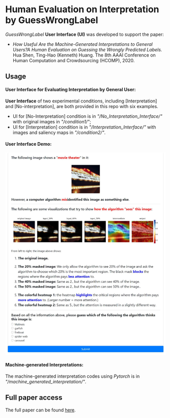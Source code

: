 # Human Evaluation on Interpretation by GuessWrongLabel


*GuessWrongLabel* **User Interface (UI)** was developed to support the paper:

* *How Useful Are the Machine-Generated Interpretations to General Users?A Human Evaluation on Guessing the Wrongly Predicted Labels.*
  Hua Shen, Ting-Hao (Kenneth) Huang.
  The 8th AAAI Conference on Human Computation and Crowdsourcing (HCOMP), 2020.

## Usage

####  User Interface for Evaluating Interpretation by General User:
**User Interface** of two experimental conditions, including [Interpretation] and [No-interpretation], are both provided in this repo with six examples.
* UI for [No-Interpretation] condition is in *"/No_Interpretation_Interface/"* with original images in *"/condition1/"*;
* UI for [Interpretation] condition is in *"/Interpretation_Interface/"* with images and saliency maps in *"/condition2/"*.

####  User Interface Demo:

![UI](UI_Interface_Long.png)

<!-- <object data="https://github.com/huashen218/GuessWrongLabel/blob/master/UI_Interface_Demo.pdf" type="application/pdf" width="700px" height="700px">
    <embed src="https://github.com/huashen218/GuessWrongLabel/blob/master/UI_Interface_Demo.pdf">
        <p>This browser does not support PDFs. Please download the PDF to view it: <a href="https://github.com/huashen218/GuessWrongLabel/blob/master/UI_Interface_Demo.pdf">Download PDF</a>.</p>
    </embed>
</object> -->

####  Machine-generated Interpretations:
The machine-generated interpretation codes using *Pytorch* is in *"/machine_generated_interpretation/"*.


## Full paper access

The full paper can be found
[here](https://github.com/huashen218/GuessWrongLabel/tree/master).